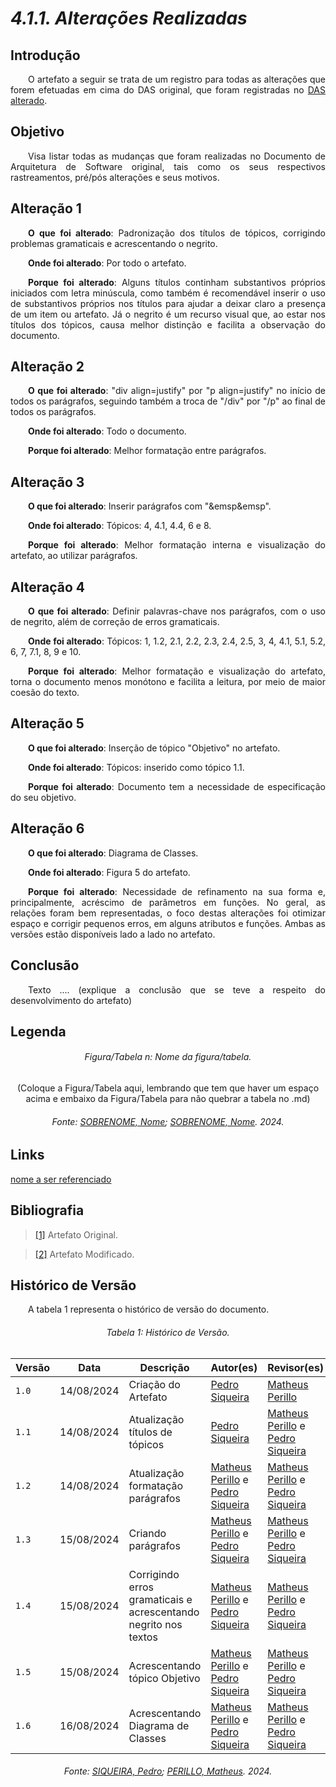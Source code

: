 # ***4.1.1. Alterações Realizadas***

## **Introdução**
<p align="justify">
&emsp;&emsp;O artefato a seguir se trata de um registro para todas as alterações que forem efetuadas em cima do DAS original, que foram registradas no <a href="">DAS alterado</a>.
</p>

## **Objetivo**
<p align="justify">
&emsp;&emsp;Visa listar todas as mudanças que foram realizadas no Documento de Arquitetura de Software original, tais como os seus respectivos rastreamentos, pré/pós alterações e seus motivos.
</p>

## **Alteração 1**
<p align="justify">
&emsp;&emsp;<b>O que foi alterado</b>: Padronização dos títulos de tópicos, corrigindo problemas gramaticais e acrescentando o negrito.
</p>
<p align="justify">
&emsp;&emsp;<b>Onde foi alterado</b>: Por todo o artefato.
</p>
<p align="justify">
&emsp;&emsp;<b>Porque foi alterado</b>: Alguns títulos continham substantivos próprios iniciados com letra minúscula, como também é recomendável inserir o uso de substantivos próprios nos títulos para ajudar a deixar claro a presença de um item ou artefato. Já o negrito é um recurso visual que, ao estar nos títulos dos tópicos, causa melhor distinção e facilita a observação do documento.
</p>

## **Alteração 2**
<p align="justify">
&emsp;&emsp;<b>O que foi alterado</b>: "div align=justify" por "p align=justify" no início de todos os parágrafos, seguindo também a troca de "/div" por "/p" ao final de todos os parágrafos.
</p>
<p align="justify">
&emsp;&emsp;<b>Onde foi alterado</b>: Todo o documento. 
</p>
<p align="justify">
&emsp;&emsp;<b>Porque foi alterado</b>: Melhor formatação entre parágrafos.
</p>

## **Alteração 3**
<p align="justify">
&emsp;&emsp;<b>O que foi alterado</b>: Inserir parágrafos com "&emsp&emsp".
</p>
<p align="justify">
&emsp;&emsp;<b>Onde foi alterado</b>: Tópicos: 4, 4.1, 4.4, 6 e 8. 
</p>
<p align="justify">
&emsp;&emsp;<b>Porque foi alterado</b>: Melhor formatação interna e visualização do artefato, ao utilizar parágrafos.
</p>

## **Alteração 4**
<p align="justify">
&emsp;&emsp;<b>O que foi alterado</b>: Definir palavras-chave nos parágrafos, com o uso de negrito, além de correção de erros gramaticais.
</p>
<p align="justify">
&emsp;&emsp;<b>Onde foi alterado</b>: Tópicos: 1, 1.2, 2.1, 2.2, 2.3, 2.4, 2.5, 3, 4, 4.1, 5.1, 5.2, 6, 7, 7.1, 8, 9 e 10.
</p>
<p align="justify">
&emsp;&emsp;<b>Porque foi alterado</b>: Melhor formatação e visualização do artefato, torna o documento menos monótono e facilita a leitura, por meio de maior coesão do texto.
</p>

## **Alteração 5**
<p align="justify">
&emsp;&emsp;<b>O que foi alterado</b>: Inserção de tópico "Objetivo" no artefato.
</p>
<p align="justify">
&emsp;&emsp;<b>Onde foi alterado</b>: Tópicos: inserido como tópico 1.1.
</p>
<p align="justify">
&emsp;&emsp;<b>Porque foi alterado</b>: Documento tem a necessidade de especificação do seu objetivo.
</p>

## **Alteração 6**
<p align="justify">
&emsp;&emsp;<b>O que foi alterado</b>: Diagrama de Classes.
</p>
<p align="justify">
&emsp;&emsp;<b>Onde foi alterado</b>: Figura 5 do artefato.
</p>
<p align="justify">
&emsp;&emsp;<b>Porque foi alterado</b>: Necessidade de refinamento na sua forma e, principalmente, acréscimo de parâmetros em funções. No geral, as relações foram bem representadas, o foco destas alterações foi otimizar espaço e corrigir pequenos erros, em alguns atributos e funções. Ambas as versões estão disponíveis lado a lado no artefato.
</p>

## **Conclusão**
<p align="justify">
&emsp;&emsp;Texto .... (explique a conclusão que se teve a respeito do desenvolvimento do artefato)
</p>

## **Legenda**

<h6 align="center">Figura/Tabela n: Nome da figura/tabela.</h6>
<div align="center">
  
(Coloque a Figura/Tabela aqui, lembrando que tem que haver um espaço acima e embaixo da Figura/Tabela para não quebrar a tabela no .md)

</div>
<h6 align="center">Fonte: <a href="https://github.com/fulanodetal">SOBRENOME, Nome</a>; <a href="https://github.com/fulanodetal">SOBRENOME, Nome</a>. 2024.</h6>

## **Links**
<p align="justify">
<a href="link de referência">nome a ser referenciado</a>
</p>

## **Bibliografia**
> <a href="https://unbarqdsw2023-2.github.io/2023.2_G4_ProjetoAmericanas/#/ArquiteturaReutilizacao/4.1.PadroesArquiteturais">[1]</a> Artefato Original.

> <a href="https://Link_da_fonte">[2]</a> Artefato Modificado.

## **Histórico de Versão**
<p align="justify">
&emsp;&emsp;A tabela 1 representa o histórico de versão do documento.
</p>

<h6 align="center">Tabela 1: Histórico de Versão.</h6>
<div align="center">

| Versão | Data      | Descrição                                   | Autor(es) | Revisor(es) |
| ------ | --------- | ------------------------------------------- | --------- | ---------- |
| `1.0`  | 14/08/2024| Criação do Artefato  | [Pedro Siqueira](https://github.com/PedroSiq) | [Matheus Perillo](https://github.com/MatheusPerillo)|
| `1.1`  | 14/08/2024| Atualização títulos de tópicos | [Pedro Siqueira](https://github.com/PedroSiq) | [Matheus Perillo](https://github.com/MatheusPerillo) e [Pedro Siqueira](https://github.com/PedroSiq)|
| `1.2`  | 14/08/2024| Atualização formatação parágrafos  | [Matheus Perillo](https://github.com/MatheusPerillo) e [Pedro Siqueira](https://github.com/PedroSiq) | [Matheus Perillo](https://github.com/MatheusPerillo) e [Pedro Siqueira](https://github.com/PedroSiq)|
| `1.3`  | 15/08/2024| Criando parágrafos | [Matheus Perillo](https://github.com/MatheusPerillo) e [Pedro Siqueira](https://github.com/PedroSiq) | [Matheus Perillo](https://github.com/MatheusPerillo) e [Pedro Siqueira](https://github.com/PedroSiq) |
| `1.4`  | 15/08/2024| Corrigindo erros gramaticais e acrescentando negrito nos textos | [Matheus Perillo](https://github.com/MatheusPerillo) e [Pedro Siqueira](https://github.com/PedroSiq) | [Matheus Perillo](https://github.com/MatheusPerillo) e [Pedro Siqueira](https://github.com/PedroSiq) |
| `1.5`  | 15/08/2024| Acrescentando tópico Objetivo | [Matheus Perillo](https://github.com/MatheusPerillo) e [Pedro Siqueira](https://github.com/PedroSiq) | [Matheus Perillo](https://github.com/MatheusPerillo) e [Pedro Siqueira](https://github.com/PedroSiq) |
| `1.6`  | 16/08/2024| Acrescentando Diagrama de Classes| [Matheus Perillo](https://github.com/MatheusPerillo) e [Pedro Siqueira](https://github.com/PedroSiq) | [Matheus Perillo](https://github.com/MatheusPerillo) e [Pedro Siqueira](https://github.com/PedroSiq) |

</div>
<h6 align="center">Fonte: <a href="https://github.com/PedroSiq">SIQUEIRA, Pedro</a>; <a href="https://github.com/MatheusPerillo">PERILLO, Matheus</a>. 2024.</h6>
